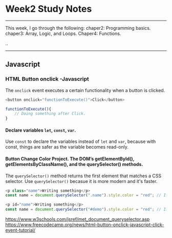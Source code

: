 # Week2 Study Notes
---
This week, I go through the following:
chaper2: Programming basics.
chaper3: Array, Logic, and Loops.
Chaper4: Functions.

..

---

## Javascript

### HTML Button onclick -Javascript
The `onclick` event executes a certain functionality when a button is clicked. 

```javascript
<button onclick="functionToExecute()">Click</button>

functionToExecute(){
    // Doing something after Click.
}

```

#### Declare variables `let`, `const`, `var`.

Use `const` to declare the variables instead of `let` and `var`, because with const, things are safer as the variable becomes read-only.


#### Button Change Color Project. The DOM’s getElementById(), getElementsByClassName(), and the querySelector() methods.

The `querySelector()` method returns the first element that matches a CSS selector. Use `querySelector()` becasue it is more modern and it's faster.

```javascript
<p class="name">Writing something</p>
const name = document.querySelector(".name").style.color = "red"; // If its class, use the . to access.

<p id="name">Writing something</p>
const name = document.querySelector("#demo").style.color = "red"; // If its id, use the # to access.

```

https://www.w3schools.com/jsref/met_document_queryselector.asp
https://www.freecodecamp.org/news/html-button-onclick-javascript-click-event-tutorial/

